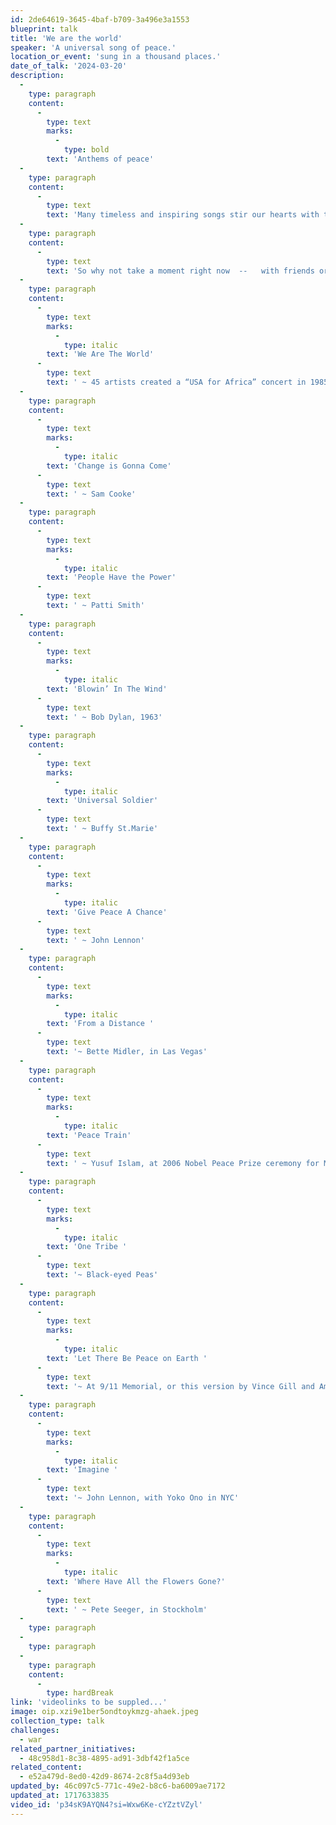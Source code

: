 ```yaml
---
id: 2de64619-3645-4baf-b709-3a496e3a1553
blueprint: talk
title: 'We are the world'
speaker: 'A universal song of peace.'
location_or_event: 'sung in a thousand places.'
date_of_talk: '2024-03-20'
description:
  -
    type: paragraph
    content:
      -
        type: text
        marks:
          -
            type: bold
        text: 'Anthems of peace'
  -
    type: paragraph
    content:
      -
        type: text
        text: 'Many timeless and inspiring songs stir our hearts with the promise of peace. So often gotta dance to these irresistible classics! Let the angels know we care.'
  -
    type: paragraph
    content:
      -
        type: text
        text: 'So why not take a moment right now  --   with friends or alone  --  to sway, boogie, shimmy, chasse, get down or simply sing along in honor of an enduring peace that settles sweetly over Earth like a soft and heavenly light?'
  -
    type: paragraph
    content:
      -
        type: text
        marks:
          -
            type: italic
        text: 'We Are The World'
      -
        type: text
        text: ' ~ 45 artists created a “USA for Africa” concert in 1985. Here’s the story behind the song.'
  -
    type: paragraph
    content:
      -
        type: text
        marks:
          -
            type: italic
        text: 'Change is Gonna Come'
      -
        type: text
        text: ' ~ Sam Cooke'
  -
    type: paragraph
    content:
      -
        type: text
        marks:
          -
            type: italic
        text: 'People Have the Power'
      -
        type: text
        text: ' ~ Patti Smith'
  -
    type: paragraph
    content:
      -
        type: text
        marks:
          -
            type: italic
        text: 'Blowin’ In The Wind'
      -
        type: text
        text: ' ~ Bob Dylan, 1963'
  -
    type: paragraph
    content:
      -
        type: text
        marks:
          -
            type: italic
        text: 'Universal Soldier'
      -
        type: text
        text: ' ~ Buffy St.Marie'
  -
    type: paragraph
    content:
      -
        type: text
        marks:
          -
            type: italic
        text: 'Give Peace A Chance'
      -
        type: text
        text: ' ~ John Lennon'
  -
    type: paragraph
    content:
      -
        type: text
        marks:
          -
            type: italic
        text: 'From a Distance '
      -
        type: text
        text: '~ Bette Midler, in Las Vegas'
  -
    type: paragraph
    content:
      -
        type: text
        marks:
          -
            type: italic
        text: 'Peace Train'
      -
        type: text
        text: ' ~ Yusuf Islam, at 2006 Nobel Peace Prize ceremony for Mohammad Yunus'
  -
    type: paragraph
    content:
      -
        type: text
        marks:
          -
            type: italic
        text: 'One Tribe '
      -
        type: text
        text: '~ Black-eyed Peas'
  -
    type: paragraph
    content:
      -
        type: text
        marks:
          -
            type: italic
        text: 'Let There Be Peace on Earth '
      -
        type: text
        text: '~ At 9/11 Memorial, or this version by Vince Gill and Amy Grant.'
  -
    type: paragraph
    content:
      -
        type: text
        marks:
          -
            type: italic
        text: 'Imagine '
      -
        type: text
        text: '~ John Lennon, with Yoko Ono in NYC'
  -
    type: paragraph
    content:
      -
        type: text
        marks:
          -
            type: italic
        text: 'Where Have All the Flowers Gone?'
      -
        type: text
        text: ' ~ Pete Seeger, in Stockholm'
  -
    type: paragraph
  -
    type: paragraph
  -
    type: paragraph
    content:
      -
        type: hardBreak
link: 'videolinks to be suppled...'
image: oip.xzi9e1ber5ondtoykmzg-ahaek.jpeg
collection_type: talk
challenges:
  - war
related_partner_initiatives:
  - 48c958d1-8c38-4895-ad91-3dbf42f1a5ce
related_content:
  - e52a479d-8ed0-42d9-8674-2c8f5a4d93eb
updated_by: 46c097c5-771c-49e2-b8c6-ba6009ae7172
updated_at: 1717633835
video_id: 'p34sK9AYQN4?si=Wxw6Ke-cYZztVZyl'
---
```

